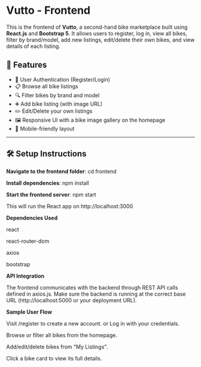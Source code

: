# Vutto - Frontend

This is the frontend of **Vutto**, a second-hand bike marketplace built using **React.js** and **Bootstrap 5**. It allows users to register, log in, view all bikes, filter by brand/model, add new listings, edit/delete their own bikes, and view details of each listing.

## 🚀 Features

- 🔐 User Authentication (Register/Login)
- 📋 Browse all bike listings
- 🔍 Filter bikes by brand and model
- ➕ Add bike listing (with image URL)
- ✏️ Edit/Delete your own listings
- 🖼️ Responsive UI with a bike image gallery on the homepage
- 📱 Mobile-friendly layout

---

## 🛠️ Setup Instructions

**Navigate to the frontend folder**:
cd frontend

**Install dependencies**:
npm install

**Start the frontend server**:
npm start

This will run the React app on http://localhost:3000


**Dependencies Used**

react

react-router-dom

axios

bootstrap

**API Integration**

The frontend communicates with the backend through REST API calls defined in axios.js. Make sure the backend is running at the correct base URL (http://localhost:5000 or your deployment URL).

**Sample User Flow**

Visit /register to create a new account.
or
Log in with your credentials.

Browse or filter all bikes from the homepage.

Add/edit/delete bikes from "My Listings".

Click a bike card to view its full details.


